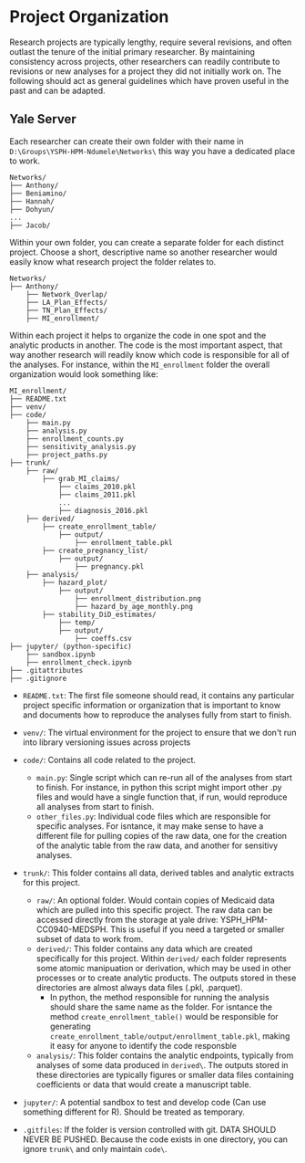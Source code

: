 # Project Organization

Research projects are typically lengthy, require several revisions, and often outlast the tenure of the initial primary researcher. By maintaining consistency across projects, other researchers can readily contribute to revisions or new analyses for a project they did not initially work on. The following should act as general guidelines which have proven useful in the past and can be adapted.


## Yale Server
Each researcher can create their own folder with their name in `D:\Groups\YSPH-HPM-Ndumele\Networks\` this way you have a dedicated place to work.

```
Networks/
├── Anthony/
├── Beniamino/
├── Hannah/
├── Dohyun/
...
├── Jacob/
```

Within your own folder, you can create a separate folder for each distinct project. Choose a short, descriptive name so another researcher would easily know what research project the folder relates to.

```
Networks/
├── Anthony/
    ├── Network_Overlap/
    ├── LA_Plan_Effects/
    ├── TN_Plan_Effects/
    ├── MI_enrollment/
```

Within each project it helps to organize the code in one spot and the analytic products in another. The code is the most important aspect, that way another research will readily know which code is responsible for all of the analyses. For instance, within the `MI_enrollment` folder the overall organization would look something like:

```
MI_enrollment/
├── README.txt
├── venv/
├── code/
    ├── main.py
    ├── analysis.py
    ├── enrollment_counts.py
    ├── sensitivity_analysis.py
    ├── project_paths.py
├── trunk/
    ├── raw/
        ├── grab_MI_claims/
            ├── claims_2010.pkl
            ├── claims_2011.pkl
            ...
            ├── diagnosis_2016.pkl
    ├── derived/
        ├── create_enrollment_table/
            ├── output/
                ├── enrollment_table.pkl
        ├── create_pregnancy_list/
            ├── output/
                ├── pregnancy.pkl
    ├── analysis/
        ├── hazard_plot/
            ├── output/
                ├── enrollment_distribution.png
                ├── hazard_by_age_monthly.png
        ├── stability_DiD_estimates/
            ├── temp/
            ├── output/
                ├── coeffs.csv
├── jupyter/ (python-specific)
    ├── sandbox.ipynb
    ├── enrollment_check.ipynb
├── .gitattributes
├── .gitignore
```

- `README.txt`: The first file someone should read, it contains any particular project specific information or organization that is important to know and documents how to reproduce the analyses fully from start to finish.

- `venv/`: The virtual environment for the project to ensure that we don't run into library versioning issues across projects

- `code/`: Contains all code related to the project.
    - `main.py`: Single script which can re-run all of the analyses from start to finish. For instance, in python this script might import other .py files and would have a single function that, if run, would reproduce all analyses from start to finish.
    - `other_files.py`: Individual code files which are responsible for specific analyses. For isntance, it may make sense to have a different file for pulling copies of the raw data, one for the creation of the analytic table from the raw data, and another for sensitivy analyses.

- `trunk/`: This folder contains all data, derived tables and analytic extracts for this project.
    - `raw/`: An optional folder. Would contain copies of Medicaid data which are pulled into this specific project. The raw data can be accessed directly from the storage at yale drive: YSPH_HPM-CC0940-MEDSPH. This is useful if you need a targeted or smaller subset of data to work from.
    - `derived/`: This folder contains any data which are created specifically for this project. Within `derived/` each folder represents some atomic manipuation or derivation, which may be used in other processes or to create analytic products. The outputs stored in these directories are almost always data files (.pkl, .parquet).
        - In python, the method responsible for running the analysis should share the same name as the folder. For isntance the method `create_enrollment_table()` would be responsible for generating `create_enrollment_table/output/enrollment_table.pkl`, making it easy for anyone to identify the code responsble
    - `analysis/`: This folder contains the analytic endpoints, typically from analyses of some data produced in `derived\`. The outputs stored in these directories are typically figures or smaller data files containing coefficients or data that would create a manuscript table.

- `jupyter/`: A potential sandbox to test and develop code (Can use something different for R). Should be treated as temporary.

- `.gitfiles`: If the folder is version controlled with git. DATA SHOULD NEVER BE PUSHED. Because the code exists in one directory, you can ignore `trunk\` and only maintain `code\`.


